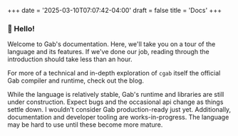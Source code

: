 +++
date = '2025-03-10T07:07:42-04:00'
draft = false
title = 'Docs'
+++
### :wave: Hello!
Welcome to Gab's documentation. Here, we'll take you on a tour of the language and its features.
If we've done our job, reading through the introduction should take less than an hour.

For more of a technical and in-depth exploration of `cgab` itself the official Gab compiler and runtime,
check out the blog.

While the language is relatively stable, Gab's runtime and libraries are still under construction.
Expect bugs and the occasional api change as things settle down. I wouldn't consider Gab production-ready just yet.
Additionally, documentation and developer tooling are works-in-progress. The language may be hard to use until these become more
mature.
